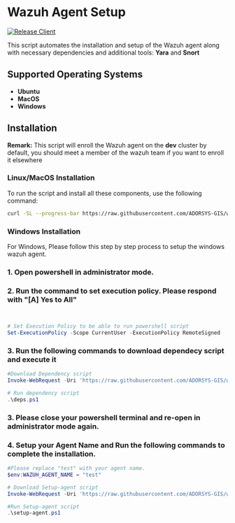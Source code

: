 # Wazuh Agent Setup

[![Release Client](https://github.com/ADORSYS-GIS/wazuh-cert-oauth2/actions/workflows/release.yml/badge.svg?branch=main)](https://github.com/ADORSYS-GIS/wazuh-cert-oauth2/actions/workflows/release.yml)


This script automates the installation and setup of the Wazuh agent along with necessary dependencies and additional tools: **Yara** and **Snort**

## Supported Operating Systems
- **Ubuntu**
- **MacOS** 
- **Windows**


## Installation

**Remark:** 
This script will enroll the Wazuh agent on the **dev** cluster by default, you should meet a member of the wazuh team if you want to enroll it elsewhere 

### Linux/MacOS Installation

To run the script and install all these components, use the following command:
```bash
curl -SL --progress-bar https://raw.githubusercontent.com/ADORSYS-GIS/wazuh-agent/main/scripts/setup-agent.sh | WAZUH_AGENT_NAME=test bash
```
### Windows Installation

For Windows, Please follow this step by step process to setup the windows wazuh agent.

### 1. Open powershell in administrator mode.

### 2. Run the command to set execution policy. Please respond with "[A] Yes to All"
```powershell


# Set Execution Policy to be able to run powershell script
Set-ExecutionPolicy -Scope CurrentUser -ExecutionPolicy RemoteSigned
```
### 3. Run the following commands to download dependecy script and execute it
```powershell
#Download Dependency script
Invoke-WebRequest -Uri 'https://raw.githubusercontent.com/ADORSYS-GIS/wazuh-agent/refs/heads/feat/3-Windows-Agent-Install-Script/scripts/deps.ps1' -OutFile 'deps.ps1'

# Run dependency script
.\deps.ps1
```

### 3. Please close your powershell terminal and re-open in administrator mode again.

### 4. Setup your Agent Name and Run the following commands to complete the installation.
```powershell
#Please replace "test" with your agent name.
$env:WAZUH_AGENT_NAME = "test"

# Download Setup-agent script
Invoke-WebRequest -Uri 'https://raw.githubusercontent.com/ADORSYS-GIS/wazuh-agent/refs/heads/feat/3-Windows-Agent-Install-Script/scripts/setup-agent.ps1' -OutFile 'setup-agent.ps1'

#Run Setup-agent script
.\setup-agent.ps1

```




